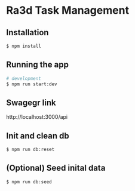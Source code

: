 
# Ra3d Task Management 

## Installation

```bash
$ npm install
```

## Running the app

```bash
# development
$ npm run start:dev

```

## Swagegr link

http://localhost:3000/api

## Init and clean db
```bash
$ npm run db:reset
```

## (Optional) Seed inital data
```bash
$ npm run db:seed
```


